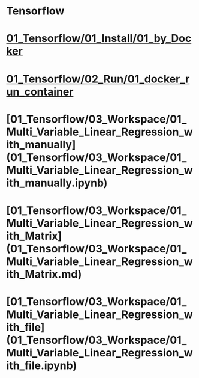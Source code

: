 # Tensorflow

# [01_Tensorflow/01_Install/01_by_Docker](01_Tensorflow/01_Install/01_by_Docker.md)

# [01_Tensorflow/02_Run/01_docker_run_container](01_Tensorflow/02_Run/01_docker_run_container.md)

# [01_Tensorflow/03_Workspace/01_Multi_Variable_Linear_Regression_with_manually] (01_Tensorflow/03_Workspace/01_Multi_Variable_Linear_Regression_with_manually.ipynb)

# [01_Tensorflow/03_Workspace/01_Multi_Variable_Linear_Regression_with_Matrix] (01_Tensorflow/03_Workspace/01_Multi_Variable_Linear_Regression_with_Matrix.md)

# [01_Tensorflow/03_Workspace/01_Multi_Variable_Linear_Regression_with_file] (01_Tensorflow/03_Workspace/01_Multi_Variable_Linear_Regression_with_file.ipynb)

